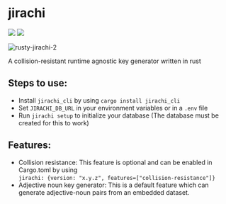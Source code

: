 # jirachi
<a href="https://crates.io/crates/jirachi"><img src=https://img.shields.io/badge/crates.io-v0.1.5-orange></a>
<a href="https://docs.rs/jirachi/0.1.5"><img src=https://img.shields.io/badge/docs.rs-jirachi-blue></a>

<img src="https://i.ibb.co/2M8nC9V/rusty-jirachi-2.png" alt="rusty-jirachi-2" border="0">

A collision-resistant runtime agnostic key generator written in rust

## Steps to use:
- Install `jirachi_cli` by using `cargo install jirachi_cli`
- Set `JIRACHI_DB_URL` in your environment variables or in a `.env` file
- Run `jirachi setup` to initialize your database (The database must be created for this to work)

## Features:
- Collision resistance: This feature is optional and can be enabled in Cargo.toml by using <br/>
`jirachi: {version: "x.y.z", features=["collision-resistance"]}`
- Adjective noun key generator: This is a default feature which can generate adjective-noun pairs from an embedded dataset.
